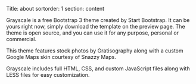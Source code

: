 Title: about
sortorder: 1
section: content

Grayscale is a free Bootstrap 3 theme created by Start Bootstrap. It can be yours right now, simply download the template on the preview page. The theme is open source, and you can use it for any purpose, personal or commercial.

This theme features stock photos by Gratisography along with a custom Google Maps skin courtesy of Snazzy Maps.

Grayscale includes full HTML, CSS, and custom JavaScript files along with LESS files for easy customization.
